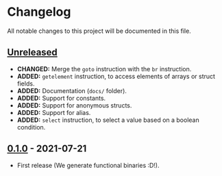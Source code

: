 # Changelog
All notable changes to this project will be documented in this file.

## [Unreleased]

* **CHANGED:** Merge the `goto` instruction with the `br` instruction.
* **ADDED:** `getelement` instruction, to access elements of arrays or struct fields.
* **ADDED:** Documentation (`docs/` folder).
* **ADDED:** Support for constants.
* **ADDED:** Support for anonymous structs.
* **ADDED:** Support for alias.
* **ADDED:** `select` instruction, to select a value based on a boolean condition.

## [0.1.0] - 2021-07-21

* First release (We generate functional binaries :D!).

[Unreleased]: https://github.com/StunxFS/foxil/compare/0.1.0...HEAD
[0.1.0]: https://github.com/StunxFS/foxil/releases/tag/0.1.0
